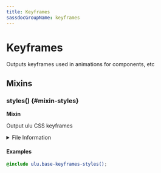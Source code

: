 ```yaml
---
title: Keyframes
sassdocGroupName: keyframes
---
```



# Keyframes

<div class="type-large">

Outputs keyframes used in animations for components, etc

</div>



## Mixins




<div class="sassdoc-item-header">

###  styles() {#mixin-styles}

  <div class="sassdoc-item-header__labels">
    <span class="tag tag--primary"><strong>Mixin</strong></span>
  </div>

</div>

  

Output ulu CSS keyframes
    
    


<details>
  <summary>File Information</summary>
  
- **File:** _keyframes.scss
- **Group:** keyframes
- **Type:** mixin
- **Lines (comments):** 8-10
- **Lines (code):** 12-187

</details>

    

#### Examples

      


``` scss
@include ulu.base-keyframes-styles();
```
  



      
  
  